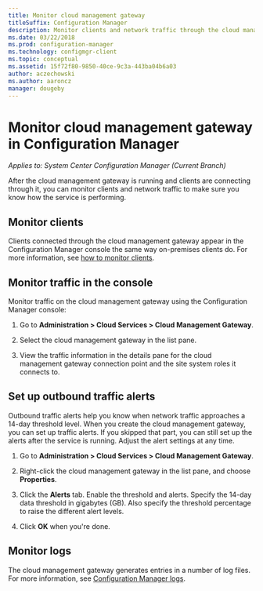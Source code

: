 ```yaml
---
title: Monitor cloud management gateway
titleSuffix: Configuration Manager
description: Monitor clients and network traffic through the cloud management gateway (CMG).
ms.date: 03/22/2018
ms.prod: configuration-manager
ms.technology: configmgr-client
ms.topic: conceptual
ms.assetid: 15f72f80-9850-40ce-9c3a-443ba04b6a03
author: aczechowski
ms.author: aaroncz
manager: dougeby
---
```


# Monitor cloud management gateway in Configuration Manager

*Applies to: System Center Configuration Manager (Current Branch)*

After the cloud management gateway is running and clients are connecting through it, you can monitor clients and network traffic to make sure you know how the service is performing.



## Monitor clients

Clients connected through the cloud management gateway appear in the Configuration Manager console the same way on-premises clients do. For more information, see [how to monitor clients](/sccm/core/clients/manage/monitor-clients).



## Monitor traffic in the console

Monitor traffic on the cloud management gateway using the Configuration Manager console:

1. Go to **Administration > Cloud Services > Cloud Management Gateway**.

2. Select the cloud management gateway in the list pane.

3. View the traffic information in the details pane for the cloud management gateway connection point and the site system roles it connects to.



## Set up outbound traffic alerts

Outbound traffic alerts help you know when network traffic approaches a 14-day threshold level. When you create the cloud management gateway, you can set up traffic alerts. If you skipped that part, you can still set up the alerts after the service is running. Adjust the alert settings at any time.

1. Go to **Administration > Cloud Services > Cloud Management Gateway**.

2. Right-click the cloud management gateway in the list pane, and choose **Properties**.

3. Click the **Alerts** tab. Enable the threshold and alerts. Specify the 14-day data threshold in gigabytes (GB). Also specify the threshold percentage to raise the different alert levels.

4. Click **OK** when you're done.



## Monitor logs

The cloud management gateway generates entries in a number of log files. For more information, see [Configuration Manager logs](/sccm/core/plan-design/hierarchy/log-files#cloud-management-gateway).
